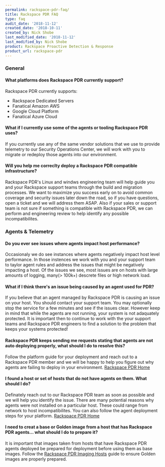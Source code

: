 ```yaml
---
permalink: rackspace-pdr-faq/
title: Rackspace PDR FAQ
type: faq
audit_date: '2018-11-12'
created_date: '2018-10-11'
created_by: Nick Shobe
last_modified_date: '2018-11-12'
last_modified_by: Nick Shobe
product: Rackspace Proactive Detection & Response
product_url: rackspace-pdr
---
```


### General

#### What platforms does Rackspace PDR currently support?

Rackspace PDR currently supports:
* Rackspace Dedicated Servers
* Fanatical Amazon AWS
* Google Cloud Platform
* Fanatical Azure Cloud

#### What if I currently use some of the agents or tooling Rackspace PDR uses?

If you currently use any of the same vendor solutions that we use to provide telemetry to our Security Operations Center, we will work with you to migrate or redeploy those agents into our environment.

#### Will you help me correclty deploy a Rackspace PDR compatible infrastructure?

Rackspace PDR's Linux and windws engineering team will help guide you and your Rackspace support teams through the build and migration processes. We want to maximize you success early on to avoid common coverage and security issues later down the road, so if you have questions, open a ticket and we will address them ASAP. Also if your sales or support team is not sure if something is compatible with Rackspace PDR, we can perform and engineering review to help identify any possible incompatibilites.

### Agents & Telemetry

#### Do you ever see issues where agents impact host performance?

Occasionaly we do see instances where agents negatively impact host level performance. In those instences we work with you and your support team to taylor agent rules and address the issues that might be negatively impacting a host. Of the issues we see, most issues are on hosts with large amounts of logging, many(> 100k+) descrete files or high network load.

#### What if I think there's an issue being caused by an agent used for PDR?

If you believe that an agent managed by Rackspace PDR is causing an issue on your host. You should contact your support team. You may optionally stop the service for a few minutes and see if the issues clear. However keep in mind that while the agents are not running, your system is not adaquately protected. It is important then to continue to work with the your support teams and Rackspace PDR engineers to find a solution to the problem that keeps your systems protected!

#### Rackspace PDR keeps sending me requests stating that agents are not auto deploying properly, what should I do to resolve this?

Follow the platform guide for your deployment and reach out to a Rackspace PDR member and we will be happy to help you figure out why agents are failing to deploy in your environment. [Rackspace PDR Home](/how-to/rackspace-pdr/)

#### I found a host or set of hosts that do not have agents on them. What should I do?

Definately reach out to our Rackspace PDR team as soon as possible and we will help you identify the issue. There are many potential reasons why agents were not installed on a particular host. These could range from network to host incompatibilites. You can also follow the agent deployment steps for your platform. [Rackspace PDR Home](/how-to/rackspace-pdr/)

#### I need to creat a base or Golden image from a host that has Rackspace PDR agents... what should I do to prepare it?

It is important that images taken from hosts that have Rackspace PDR agents deployed be prepared for deployment before using them as base images. Follow the [Rackspace PDR Imaging Hosts](/how-to/rackspace-pdr-imaging/) guide to ensure Golden images are properly prepared.
